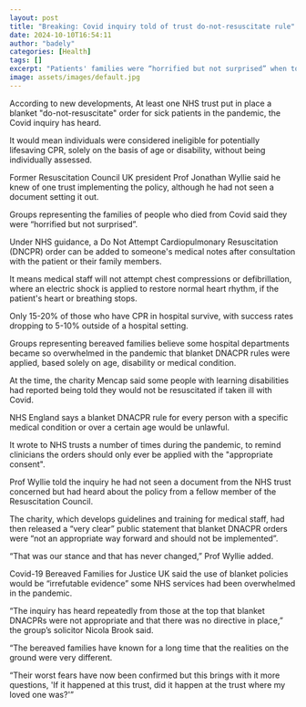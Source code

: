 ```yaml
---
layout: post
title: "Breaking: Covid inquiry told of trust do-not-resuscitate rule"
date: 2024-10-10T16:54:11
author: "badely"
categories: [Health]
tags: []
excerpt: "Patients' families were “horrified but not surprised” when told the blanket policy had been in place."
image: assets/images/default.jpg
---
```


According to new developments, At least one NHS trust put in place a blanket "do-not-resuscitate" order for sick patients in the pandemic, the Covid inquiry has heard.

It would mean individuals were considered ineligible for potentially lifesaving CPR, solely on the basis of age or disability, without being individually assessed.

Former Resuscitation Council UK president Prof Jonathan Wyllie said he knew of one trust implementing the policy, although he had not seen a document setting it out.

Groups representing the families of people who died from Covid said they were “horrified but not surprised”.

Under NHS guidance, a Do Not Attempt Cardiopulmonary Resuscitation  (DNCPR) order can be added to someone's medical notes after consultation with the patient or their family members.

It means medical staff will not attempt chest compressions or defibrillation, where an electric shock is applied to restore normal heart rhythm, if the patient's heart or breathing stops.

Only 15-20% of those who have CPR in hospital survive, with success rates dropping to 5-10% outside of a hospital setting.

Groups representing bereaved families believe some hospital departments became so overwhelmed in the pandemic that blanket DNACPR rules were applied, based solely on age, disability or medical condition.

At the time, the charity Mencap said some people with learning disabilities had reported being told they would not be resuscitated if taken ill with Covid.

NHS England says a blanket DNACPR rule for every person with a specific medical condition or over a certain age would be unlawful.

It wrote to NHS trusts a number of times during the pandemic, to remind clinicians the orders should only ever be applied with the "appropriate consent".

Prof Wyllie told the inquiry he had not seen a document from the NHS trust concerned but had heard about the policy from a fellow member of the Resuscitation Council.

The charity, which develops guidelines and training for medical staff, had then released a “very clear” public statement that blanket DNACPR orders were “not an appropriate way forward and should not be implemented”.

“That was our stance and that has never changed,” Prof Wyllie added.

Covid-19 Bereaved Families for Justice UK said the use of blanket policies would be “irrefutable evidence” some NHS services had been overwhelmed in the pandemic.

“The inquiry has heard repeatedly from those at the top that blanket DNACPRs were not appropriate and that there was no directive in place,” the group’s solicitor Nicola Brook said.

“The bereaved families have known for a long time that the realities on the ground were very different.

“Their worst fears have now been confirmed but this brings with it more questions, 'If it happened at this trust, did it happen at the trust where my loved one was?'”

